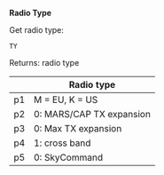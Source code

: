 __Radio Type__

Get radio type:

	TY

Returns: radio type

||Radio type|
|---|---|
|p1|M = EU, K = US
|p2|0: MARS/CAP TX expansion
|p3|0: Max TX expansion
|p4|1: cross band
|p5|0: SkyCommand

